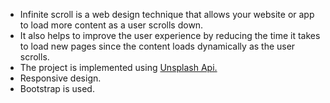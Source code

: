 <ul>
  <li>Infinite scroll is a web design technique that allows your website or app to load more content as a user scrolls down.</li>
  <li>It also helps to improve the user experience by reducing the time it takes to load new pages since the content loads dynamically as the user scrolls.</li>
  <li>The project is implemented using <a href = 'https://unsplash.com/developers' >Unsplash Api.</a></li>
  <li>Responsive design.</li>
  <li>Bootstrap is used.</li>
  </ul>
